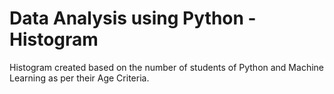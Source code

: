# Data Analysis using Python - Histogram
Histogram created based on the number of students of Python and Machine Learning as per their Age Criteria.
